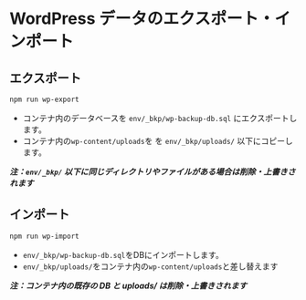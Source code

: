 # WordPress データのエクスポート・インポート

## エクスポート

```sh
npm run wp-export
```

- コンテナ内のデータベースを `env/_bkp/wp-backup-db.sql` にエクスポートします。
- コンテナ内の`wp-content/uploads`を を `env/_bkp/uploads/` 以下にコピーします。

***注：`env/_bkp/` 以下に同じディレクトリやファイルがある場合は削除・上書きされます***

## インポート

```sh
npm run wp-import
```

- `env/_bkp/wp-backup-db.sql`をDBにインポートします。
- `env/_bkp/uploads/`をコンテナ内の`wp-content/uploads`と差し替えます

***注：コンテナ内の既存の DB と uploads/ は削除・上書きされます***
